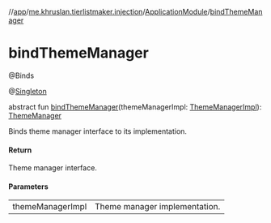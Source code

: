 //[app](../../../index.md)/[me.khruslan.tierlistmaker.injection](../index.md)/[ApplicationModule](index.md)/[bindThemeManager](bind-theme-manager.md)

# bindThemeManager

@Binds

@[Singleton](https://javax-inject.github.io/javax-inject/api/javax/inject/Singleton.html)

abstract fun [bindThemeManager](bind-theme-manager.md)(themeManagerImpl: [ThemeManagerImpl](../../me.khruslan.tierlistmaker.presentation.utils.theme/-theme-manager-impl/index.md)): [ThemeManager](../../me.khruslan.tierlistmaker.presentation.utils.theme/-theme-manager/index.md)

Binds theme manager interface to its implementation.

#### Return

Theme manager interface.

#### Parameters

| | |
|---|---|
| themeManagerImpl | Theme manager implementation. |
